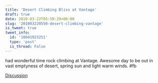 ```yaml
---
title: 'Desert Climbing Bliss at Vantage'
draft: true
date: 2010-03-22T05:50:29+00:00
slug: '201003220550-desert-climbing-vantage'
is_tweet: true
tweet_info:
  id: '10841923251'
  type: 'post'
  is_thread: False
---
```




had wonderful time rock climbing at Vantage. Awesome day to be out in vast emptyness of desert, spring sun and light warm winds. #fb

[Discussion](https://x.com/sytelus/status/10841923251)
